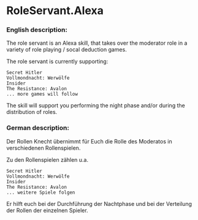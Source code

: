 # RoleServant.Alexa

### English description:

The role servant is an Alexa skill, that takes over the moderator role in a variety of role playing / socal deduction games.

The role servant is currently supporting:

    Secret Hitler
    Vollmondnacht: Werwölfe
    Insider
    The Resistance: Avalon
    ... more games will follow

The skill will support you performing the night phase and/or during the distribution of roles.

### German description:

Der Rollen Knecht übernimmt für Euch die Rolle des Moderatos in verschiedenen Rollenspielen.

Zu den Rollenspielen zählen u.a.

    Secret Hitler
    Vollmondnacht: Werwölfe
    Insider
    The Resistance: Avalon
    ... weitere Spiele folgen

Er hilft euch bei der Durchführung der Nachtphase und bei der Verteilung der Rollen der einzelnen Spieler. 
